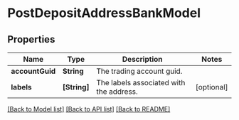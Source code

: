# PostDepositAddressBankModel

## Properties
Name | Type | Description | Notes
------------ | ------------- | ------------- | -------------
**accountGuid** | **String** | The trading account guid. | 
**labels** | **[String]** | The labels associated with the address. | [optional] 

[[Back to Model list]](../README.md#documentation-for-models) [[Back to API list]](../README.md#documentation-for-api-endpoints) [[Back to README]](../README.md)


